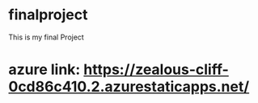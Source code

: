 # finalproject
This is my final Project
# azure link: https://zealous-cliff-0cd86c410.2.azurestaticapps.net/
